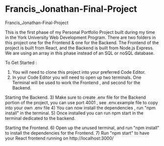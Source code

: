 # Francis_Jonathan-Final-Project
Francis_Jonathan-Final-Project

This is the first phase of my Personal Portfolio Project built during my time in the York University Web Development Program. There are two folders in this project one for the Frontend & one for the Backend.
The Frontend of the project is built from React, and the Backend is built from Node.js Express. We are using an array in this phase instead of an SQL or noSQL database. 

To Get Started :

1) You will need to clone this project into your preferred Code Editor.
2) In your Code Editor you will need to open up two terminals. One Terminal will be used to work the Frontend , and second for the Backend.

Starting the Backend.
3) Make sure to create .env file for the Backend portion of the project, you can use port 4001 , see .env.example file to copy into your own .env file
4) You can now install the dependencies , run "npm install" in the terminal.
5) Once installed you can run npm start in the terminal dedicated to the backend.

Starting the Frontend.
6) Open up the unused terminal, and run "npm install" to install the dependencies for the Frontend.
7) Run "npm start" to have your React frontend running on http://localhost:3000/
